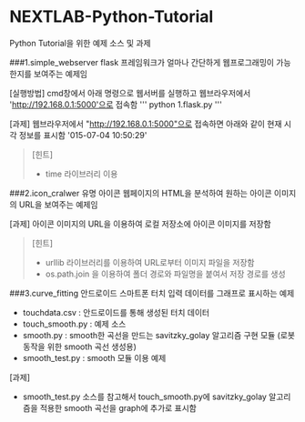 # NEXTLAB-Python-Tutorial
Python Tutorial을 위한 예제 소스 및 과제

###1.simple_webserver
flask 프레임워크가 얼마나 간단하게 웹프로그래밍이 가능한지를 보여주는 예제임

[실행방법]
cmd창에서 아래 명령으로 웹서버를 실행하고 웹브라우저에서 'http://192.168.0.1:5000'으로 접속함
'''
python 1.flask.py
'''

[과제]
웹브라우저에서 "http://192.168.0.1:5000"으로 접속하면 아래와 같이 현재 시각 정보를 표시함
'015-07-04 10:50:29'

> [힌트]
> - time 라이브러리 이용

###2.icon_cralwer
유명 아이콘 웹페이지의 HTML을 분석하여 원하는 아이콘 이미지의 URL을 보여주는 예제임

[과제]
아이콘 이미지의 URL을 이용하여 로컬 저장소에 아이콘 이미지를 저장함

> [힌트]
> - urllib 라이브러리를 이용하여 URL로부터 이미지 파일을 저장함
> - os.path.join 을 이용하여 폴더 경로와 파일명을 붙여서 저장 경로를 생성

###3.curve_fitting
안드로이드 스마트폰 터치 입력 데이터를 그래프로 표시하는 예제
- touchdata.csv : 안드로이드를 통해 생성된 터치 데이터
- touch_smooth.py : 예제 소스
- smooth.py : smooth한 곡선을 만드는 savitzky_golay 알고리즘 구현 모듈 (로봇 동작을 위한 smooth 곡선 생성용)
- smooth_test.py : smooth 모듈 이용 예제

[과제]
- smooth_test.py 소스를 참고해서 touch_smooth.py에 savitzky_golay 알고리즘을 적용한 smooth 곡선을 graph에 추가로 표시함
